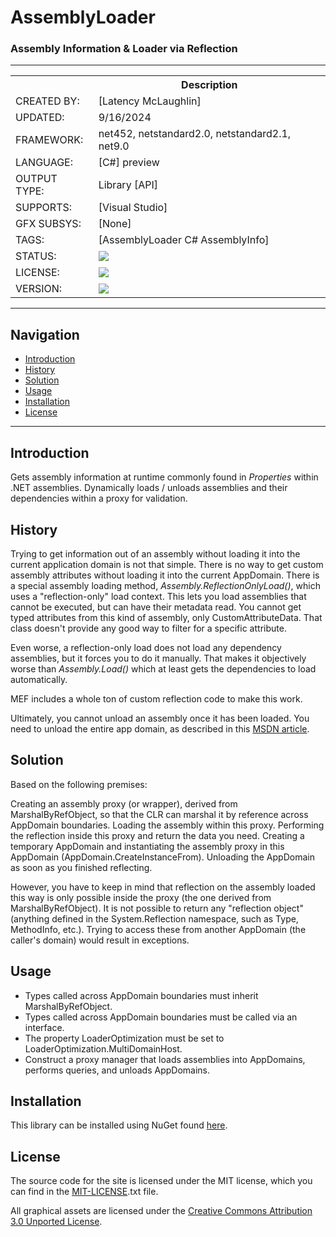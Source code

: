 ﻿# AssemblyLoader
### Assembly Information & Loader via Reflection


---


<table>
<tr>
<th></th>
<th>Description</th>
</tr>
<tr>
<td>CREATED BY:</td>
<td>[Latency McLaughlin]</td>
</tr>
<tr>
<td>UPDATED:</td>
<td>9/16/2024</td>
</tr>
<tr>
<td>FRAMEWORK:</td>
<td>net452, netstandard2.0, netstandard2.1, net9.0</td>
</tr>
<tr>
<td>LANGUAGE:</td>
<td>[C#] preview</td>
</tr>
<tr>
<td>OUTPUT TYPE:</td>
<td>Library [API]</td>
</tr>
<tr>
<td>SUPPORTS:</td>
<td>[Visual Studio]</td>
</tr>
<tr>
<td>GFX SUBSYS:</td>
<td>[None]</td>
</tr>
<tr>
<td>TAGS:</td>
<td>[AssemblyLoader C# AssemblyInfo]</td>
</tr>
<tr>
<td>STATUS:</td>
<td><a  href="https://github.com/Latency/AssemblyLoader/actions/workflows/dotnet.yml"><img src="https://github.com/Latency/AssemblyLoader/actions/workflows/dotnet.yml/badge.svg"></a></td>
</tr>
<tr>
<td>LICENSE:</td>
<td><a href="https://github.com/Latency/AssemblyLoader/blob/master/MIT-LICENSE.txt"><img src="https://img.shields.io/github/license/Latency/AssemblyLoader?style=plastic&logo=GitHub&logoColor=black&label=License&color=yellowgreen"></a></td>
</tr>
<tr>
<td>VERSION:</td>
<td><a href="https://github.com/Latency/AssemblyLoader/releases"><img src="https://img.shields.io/github/v/release/Latency/AssemblyLoader?include_prereleases&style=plastic&logo=GitHub&logoColor=black&label=Version&color=blue"></a></td>
</tr>
<!-- VERSION: 1.2.2 -->
</table>


<hr>

## Navigation
* <a href="#introduction">Introduction</a>
* <a href="#history">History</a>
* <a href="#solution">Solution</a>
* <a href="#usage">Usage</a>
* <a href="#installation">Installation</a>
* <a href="#license">License</a>

<hr>

<h2><a name="introduction">Introduction</a></h2>

Gets assembly information at runtime commonly found in *Properties* within .NET assemblies.
Dynamically loads / unloads assemblies and their dependencies within a proxy for validation.

<h2><a name=history">History</a></h2>

Trying to get information out of an assembly without loading it into the current application domain is not that simple.
There is no way to get custom assembly attributes without loading it into the current AppDomain.
There is a special assembly loading method, <i>Assembly.ReflectionOnlyLoad()</i>, which uses a "reflection-only" load context.
This lets you load assemblies that cannot be executed, but can have their metadata read.
You cannot get typed attributes from this kind of assembly, only CustomAttributeData.
That class doesn't provide any good way to filter for a specific attribute.

Even worse, a reflection-only load does not load any dependency assemblies, but it forces you to do it manually.
That makes it objectively worse than <i>Assembly.Load()</i> which at least gets the dependencies to load automatically.

MEF includes a whole ton of custom reflection code to make this work.

Ultimately, you cannot unload an assembly once it has been loaded.
You need to unload the entire app domain, as described in this [MSDN article].

<h2><a name="solution">Solution</a></h2>

Based on the following premises:

Creating an assembly proxy (or wrapper), derived from MarshalByRefObject, so that the CLR can marshal it by reference across AppDomain boundaries.
Loading the assembly within this proxy.
Performing the reflection inside this proxy and return the data you need.
Creating a temporary AppDomain and instantiating the assembly proxy in this AppDomain (AppDomain.CreateInstanceFrom).
Unloading the AppDomain as soon as you finished reflecting.

However, you have to keep in mind that reflection on the assembly loaded this way is only possible inside the proxy (the one derived from MarshalByRefObject).
It is not possible to return any "reflection object" (anything defined in the System.Reflection namespace, such as Type, MethodInfo, etc.).
Trying to access these from another AppDomain (the caller's domain) would result in exceptions.

<h2><a name="usage">Usage</a></h2>

- Types called across AppDomain boundaries must inherit MarshalByRefObject.
- Types called across AppDomain boundaries must be called via an interface.
- The property LoaderOptimization must be set to LoaderOptimization.MultiDomainHost.
- Construct a proxy manager that loads assemblies into AppDomains, performs queries, and unloads AppDomains.

<h2><a name="installation">Installation</a></h2>

This library can be installed using NuGet found [here](https://www.nuget.org/packages/AssemblyLoader/).

<h2><a name="license">License</a></h2>

The source code for the site is licensed under the MIT license, which you can find in
the [MIT-LICENSE].txt file.

All graphical assets are licensed under the
[Creative Commons Attribution 3.0 Unported License](https://creativecommons.org/licenses/by/3.0/).

[//]: # (These are reference links used in the body of this note and get stripped out when the markdown processor does its job.)

   [GNU LESSER GENERAL PUBLIC LICENSE]: <http://www.gnu.org/licenses/lgpl-3.0.en.html>
   [MSDN article]: <https://msdn.microsoft.com/en-us/library/c5b8a8f9(v=vs.100).aspx>
   [MIT-License]: <http://choosealicense.com/licenses/mit/>
